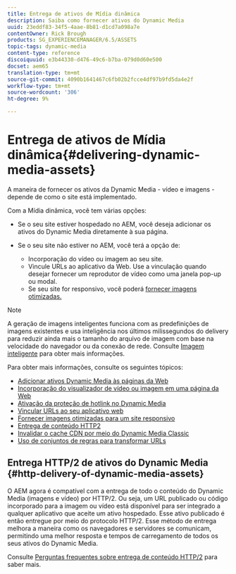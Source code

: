 ```yaml
---
title: Entrega de ativos de Mídia dinâmica
description: Saiba como fornecer ativos do Dynamic Media
uuid: 23eddf83-34f5-4aae-8b81-d1cd7a098a7e
contentOwner: Rick Brough
products: SG_EXPERIENCEMANAGER/6.5/ASSETS
topic-tags: dynamic-media
content-type: reference
discoiquuid: e3b44330-d476-49c6-b7ba-079d0d60e500
docset: aem65
translation-type: tm+mt
source-git-commit: 4090b1641467c6fb02b2fcce4df97b9fd5da4e2f
workflow-type: tm+mt
source-wordcount: '306'
ht-degree: 9%

---
```



# Entrega de ativos de Mídia dinâmica{#delivering-dynamic-media-assets}

A maneira de fornecer os ativos da Dynamic Media - vídeo e imagens - depende de como o site está implementado.

Com a Mídia dinâmica, você tem várias opções:

* Se o seu site estiver hospedado no AEM, você deseja adicionar os ativos do Dynamic Media diretamente à sua página.
* Se o seu site não estiver no AEM, você terá a opção de:

   * Incorporação do vídeo ou imagem ao seu site.
   * Vincule URLs ao aplicativo da Web. Use a vinculação quando desejar fornecer um reprodutor de vídeo como uma janela pop-up ou modal.
   * Se seu site for responsivo, você poderá [fornecer imagens otimizadas.](/help/assets/responsive-site.md)

>[!NOTE]
>
>A geração de imagens inteligentes funciona com as predefinições de imagens existentes e usa inteligência nos últimos milissegundos do delivery para reduzir ainda mais o tamanho do arquivo de imagem com base na velocidade do navegador ou da conexão de rede. Consulte [Imagem inteligente](/help/assets/imaging-faq.md) para obter mais informações.

Para obter mais informações, consulte os seguintes tópicos:

* [Adicionar ativos Dynamic Media às páginas da Web](/help/assets/adding-dynamic-media-assets-to-pages.md)
* [Incorporação do visualizador de vídeo ou imagem em uma página da Web](/help/assets/embed-code.md)
* [Ativação da proteção de hotlink no Dynamic Media](hotlink-protection.md)
* [Vincular URLs ao seu aplicativo web](/help/assets/linking-urls-to-yourwebapplication.md)
* [Fornecer imagens otimizadas para um site responsivo](/help/assets/responsive-site.md)
* [Entrega de conteúdo HTTP2](/help/assets/http2.md)
* [Invalidar o cache CDN por meio do Dynamic Media Classic](/help/assets/invalidate-cdn-cache-dm-classic.md)
* [Uso de conjuntos de regras para transformar URLs](/help/assets/using-rulesets-to-transform-urls.md)


## Entrega HTTP/2 de ativos do Dynamic Media {#http-delivery-of-dynamic-media-assets}

O AEM agora é compatível com a entrega de todo o conteúdo do Dynamic Media (imagens e vídeo) por HTTP/2. Ou seja, um URL publicado ou código incorporado para a imagem ou vídeo está disponível para ser integrado a qualquer aplicativo que aceite um ativo hospedado. Esse ativo publicado é então entregue por meio do protocolo HTTP/2. Esse método de entrega melhora a maneira como os navegadores e servidores se comunicam, permitindo uma melhor resposta e tempos de carregamento de todos os seus ativos do Dynamic Media.

Consulte [Perguntas frequentes sobre entrega de conteúdo HTTP/2](/help/sites-administering/scene7-http2faq.md) para saber mais.
